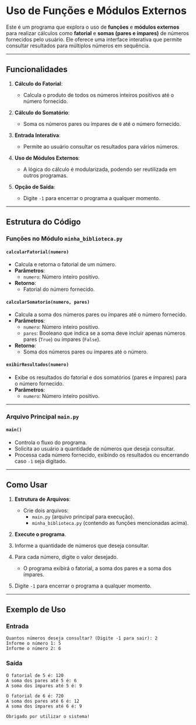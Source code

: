 # Uso de Funções e Módulos Externos

Este é um programa que explora o uso de **funções** e **módulos externos** para realizar cálculos como **fatorial** e **somas (pares e ímpares)** de números fornecidos pelo usuário. Ele oferece uma interface interativa que permite consultar resultados para múltiplos números em sequência.

---

## Funcionalidades

1. **Cálculo do Fatorial**:
   - Calcula o produto de todos os números inteiros positivos até o número fornecido.

2. **Cálculo do Somatório**:
   - Soma os números pares ou ímpares de `0` até o número fornecido.

3. **Entrada Interativa**:
   - Permite ao usuário consultar os resultados para vários números.

4. **Uso de Módulos Externos**:
   - A lógica do cálculo é modularizada, podendo ser reutilizada em outros programas.

5. **Opção de Saída**:
   - Digite `-1` para encerrar o programa a qualquer momento.

---

## Estrutura do Código

### Funções no Módulo `minha_biblioteca.py`

#### `calcularFatorial(numero)`
- Calcula e retorna o fatorial de um número.
- **Parâmetros**:
  - `numero`: Número inteiro positivo.
- **Retorno**:
  - Fatorial do número fornecido.

#### `calcularSomatorio(numero, pares)`
- Calcula a soma dos números pares ou ímpares até o número fornecido.
- **Parâmetros**:
  - `numero`: Número inteiro positivo.
  - `pares`: Booleano que indica se a soma deve incluir apenas números pares (`True`) ou ímpares (`False`).
- **Retorno**:
  - Soma dos números pares ou ímpares até o número.

#### `exibirResultados(numero)`
- Exibe os resultados do fatorial e dos somatórios (pares e ímpares) para o número fornecido.
- **Parâmetros**:
  - `numero`: Número inteiro positivo.

---

### Arquivo Principal `main.py`

#### `main()`
- Controla o fluxo do programa.
- Solicita ao usuário a quantidade de números que deseja consultar.
- Processa cada número fornecido, exibindo os resultados ou encerrando caso `-1` seja digitado.

---

## Como Usar

1. **Estrutura de Arquivos**:
   - Crie dois arquivos:
     - `main.py` (arquivo principal para execução).
     - `minha_biblioteca.py` (contendo as funções mencionadas acima).

2. **Execute o programa**.
3. Informe a quantidade de números que deseja consultar.
4. Para cada número, digite o valor desejado.
   - O programa exibirá o fatorial, a soma dos pares e a soma dos ímpares.
5. Digite `-1` para encerrar o programa a qualquer momento.

---

## Exemplo de Uso

### Entrada
```plaintext
Quantos números deseja consultar? (Digite -1 para sair): 2
Informe o número 1: 5
Informe o número 2: 6
````
### Saída
````plaintext
O fatorial de 5 é: 120
A soma dos pares até 5 é: 6
A soma dos ímpares até 5 é: 9

O fatorial de 6 é: 720
A soma dos pares até 6 é: 12
A soma dos ímpares até 6 é: 9

Obrigado por utilizar o sistema!
